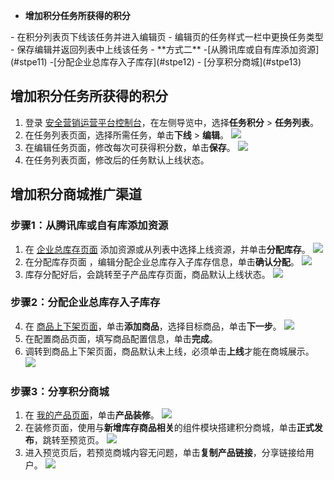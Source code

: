 - **增加积分任务所获得的积分**
<dx-steps>
- 在积分列表页下线该任务并进入编辑页
- 编辑页的任务样式一栏中更换任务类型
- 保存编辑并返回列表中上线该任务
</dx-steps>
- **方式二**
<dx-steps>
-[从腾讯库或自有库添加资源](#stpe11)
-[分配企业总库存入子库存](#stpe12)
- [分享积分商城](#stpe13)
</dx-steps>

## 增加积分任务所获得的积分
1. 登录 [安全营销运营平台控制台](https://console.cloud.tencent.com/smop/data/mallUser)，在左侧导览中，选择**任务积分** > **任务列表**。
2. 在任务列表页面，选择所需任务，单击**下线** > **编辑**。
![](https://qcloudimg.tencent-cloud.cn/raw/25cefa5743f38f0fedfe3fbfd0b5cbb1.png)
3. 在编辑任务页面，修改每次可获得积分数，单击**保存**。
![](https://qcloudimg.tencent-cloud.cn/raw/4f5ca8b84992bced1a18cbc5a9f92bdd.png)
4. 在任务列表页面，修改后的任务默认上线状态。

## 增加积分商城推广渠道
### 步骤1：从腾讯库或自有库添加资源[](id:stpe11)
1. 在 [企业总库存页面](https://console.cloud.tencent.com/smop/inventory/commodity_pool) 添加资源或从列表中选择上线资源，并单击**分配库存**。
![](https://qcloudimg.tencent-cloud.cn/raw/01819c4682f5836a622a6ac0636d2cc7.png)
2. 在分配库存页面 ，编辑分配企业总库存入子库存信息，单击**确认分配**。
![](https://qcloudimg.tencent-cloud.cn/raw/1930887d9dbfcc5f858fefa5c062fa26.png)
3. 库存分配好后，会跳转至子产品库存页面，商品默认上线状态。
![](https://qcloudimg.tencent-cloud.cn/raw/83b529631b27f1d9934bdcfe8c8f7f9b.png)

### 步骤2：分配企业总库存入子库存[](id:stpe12)
4. 在 [商品上下架页面](https://console.cloud.tencent.com/smop/mall/mall_exc_conf)，单击**添加商品**，选择目标商品，单击**下一步**。
![](https://qcloudimg.tencent-cloud.cn/raw/1e0ad2b2eb5c89910e7084194b1cc722.png)
6. 在配置商品页面，填写商品配置信息，单击**完成**。
7. 调转到商品上下架页面，商品默认未上线，必须单击**上线**才能在商城展示。
![](https://qcloudimg.tencent-cloud.cn/raw/cfb22accbccd411b350625588be949b0.png)

### 步骤3：分享积分商城[](id:stpe13)
1. 在 [我的产品页面](https://console.cloud.tencent.com/smop/mall/mall_front_page)，单击**产品装修**。
![](https://qcloudimg.tencent-cloud.cn/raw/66eb76773bf74be8b12d3c3d39fc5036.png)
2. 在装修页面，使用与**新增库存商品相关**的组件模块搭建积分商城，单击**正式发布**，跳转至预览页。
![](https://qcloudimg.tencent-cloud.cn/raw/d71301f7710d8a2416ca817fc1b42a29.png)
3. 进入预览页后，若预览商城内容无问题，单击**复制产品链接**，分享链接给用户。
![](https://qcloudimg.tencent-cloud.cn/raw/1d9eb4c3c48874369aa91a4d46b80cfe.png)






